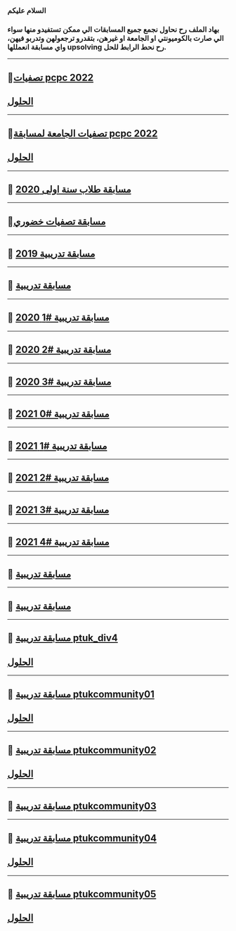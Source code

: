 ### السلام عليكم 
### بهاد الملف رح نحاول نجمع جميع المسابقات الي ممكن تستفيدو منها سواء الي صارت بالكوميونتي او الجامعة او غيرهن، بتقدرو ترجعولهن وتدربو فيهن، واي مسابقة انعمللها upsolving رح نحط الرابط للحل.

_______________________________________________________________________________________________________________________________________________________________________

## 🔹[تصفيات pcpc 2022](https://drive.google.com/file/d/1tx4K4ydlPNm9qGrY8PvjIMm8jh8P6bPK/view?fbclid=IwAR3PYlpTUTGP6plLnzNhBKZRWIul8uXF-zgJAn_s7KoNnoR3PnbLI1TwjXU)

## [الحلول](https://github.com/PTUKCPCommunity/Contests/blob/main/Solutions/PCPC22'.md)

_______________________________________________________________________________________________________________________________________________________________________
## 🔹[تصفيات الجامعة لمسابقة pcpc 2022](https://codeforces.com/contests/400626)

## [الحلول](https://github.com/PTUKCPCommunity/Contests/blob/main/Solutions/ptukpcpc22'.md)
_______________________________________________________________________________________________________________________________________________________________________


## 🔹 [مسابقة طلاب سنة اولى 2020](https://www.hackerrank.com/contests/newcomers2020/challenges/filters/page:1)

_______________________________________________________________________________________________________________________________________________________________________

## 🔹[مسابقة تصفيات خضوري](https://www.vjudge.net/contest/485684)

_______________________________________________________________________________________________________________________________________________________________________

## 🔹 [مسابقة تدريبية 2019](https://www.hackerrank.com/contests/tornado-2019/challenges)

_______________________________________________________________________________________________________________________________________________________________________

## 🔹 [مسابقة تدريبية](https://www.hackerrank.com/contests/reg-contest/challenges)

_______________________________________________________________________________________________________________________________________________________________________

## 🔹 [مسابقة تدريبية #1 2020](https://www.hackerrank.com/contests/first-contest-1603957043/challenges)

_______________________________________________________________________________________________________________________________________________________________________

## 🔹 [مسابقة تدريبية #2 2020](https://www.hackerrank.com/contests/contest-002/challenges)

_______________________________________________________________________________________________________________________________________________________________________

## 🔹 [مسابقة تدريبية #3 2020](https://www.hackerrank.com/contests/ptukcontest003/challenges)

_______________________________________________________________________________________________________________________________________________________________________

## 🔹 [مسابقة تدريبية #0 2021](https://www.hackerrank.com/contests/ptuk-2021/challenges)

_______________________________________________________________________________________________________________________________________________________________________

## 🔹 [مسابقة تدريبية #1 2021](https://www.hackerrank.com/contests/ptuk-2021-01/challenges)

_______________________________________________________________________________________________________________________________________________________________________

## 🔹 [مسابقة تدريبية #2 2021](https://www.hackerrank.com/contests/ptuk-2021-02/challenges)

_______________________________________________________________________________________________________________________________________________________________________

## 🔹 [مسابقة تدريبية #3 2021](https://www.hackerrank.com/contests/ptuk2021-03/challenges)

_______________________________________________________________________________________________________________________________________________________________________

## 🔹 [مسابقة تدريبية #4 2021](https://www.hackerrank.com/contests/ptuk-2021-04/challenges)

_______________________________________________________________________________________________________________________________________________________________________

## 🔹 [مسابقة تدريبية](https://vjudge.net/contest/488652)

_______________________________________________________________________________________________________________________________________________________________________

## 🔹 [مسابقة تدريبية](https://www.hackerrank.com/contests/java-programmers/)

_______________________________________________________________________________________________________________________________________________________________________

## 🔹 [مسابقة تدريبية ptuk_div4](https://www.hackerrank.com/ptuk-div4-1)

## [الحلول](https://github.com/PTUKCPCommunity/Contests/blob/main/Solutions/ptuk_div4.md)
_______________________________________________________________________________________________________________________________________________________________________

## 🔹 [مسابقة تدريبية ptukcommunity01](https://www.hackerrank.com/ptukcommunity01)

## [الحلول](https://github.com/PTUKCPCommunity/Contests/blob/main/Solutions/PTUKCommunity01.md)

_______________________________________________________________________________________________________________________________________________________________________

## 🔹 [مسابقة تدريبية ptukcommunity02](https://www.hackerrank.com/ptukcommunity02)

## [الحلول](https://github.com/PTUKCPCommunity/Contests/blob/main/Solutions/PTUKCommunity02.md)
_______________________________________________________________________________________________________________________________________________________________________

## 🔹 [مسابقة تدريبية ptukcommunity03](https://www.hackerrank.com/ptukcommunity03)

_______________________________________________________________________________________________________________________________________________________________________

## 🔹 [مسابقة تدريبية ptukcommunity04](https://www.hackerrank.com/ptukcommunity04)

## [الحلول](https://github.com/PTUKCPCommunity/Contests/blob/main/Solutions/PTUKCommunity04.md)
_______________________________________________________________________________________________________________________________________________________________________

## 🔹 [مسابقة تدريبية ptukcommunity05](https://www.hackerrank.com/ptukcommunity05)

## [الحلول](https://github.com/PTUKCPCommunity/Contests/blob/main/Solutions/PTUKCommunity05.md)
